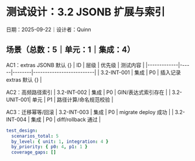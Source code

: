 # 测试设计：3.2 JSONB 扩展与索引

日期：2025-09-22｜设计者：Quinn

## 场景（总数：5｜单元：1｜集成：4）

AC1：extras JSONB 默认 {}
| ID          | 层级 | 优先级 | 测试内容                 |
|-------------|------|--------|--------------------------|
| 3.2-INT-001 | 集成 | P0     | 插入记录 extras 默认 {}  |

AC2：高频路径索引
| 3.2-INT-002 | 集成 | P0     | GIN/表达式索引存在       |
| 3.2-UNIT-001| 单元 | P1     | 路径计算/命名规范校验    |

AC3：迁移幂等/回滚
| 3.2-INT-003 | 集成 | P0     | migrate deploy 成功      |
| 3.2-INT-004 | 集成 | P0     | diff/rollback 通过       |

```yaml
test_design:
  scenarios_total: 5
  by_level: { unit: 1, integration: 4 }
  by_priority: { p0: 4, p1: 1 }
  coverage_gaps: []
```

